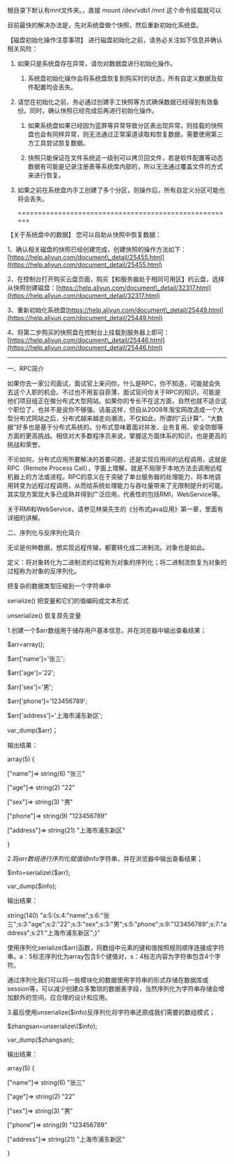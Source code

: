 根目录下默认有mnt文件夹。，直接 mount /dev/vdb1 /mnt 这个命令挂载就可以

目前最快的解决办法是，先对系统盘做个快照，然后重新初始化系统盘。

【磁盘初始化操作注意事项】 进行磁盘初始化之前，请务必关注如下信息并确认相关风险：

1. 如果只是系统盘存在异常，请勿对数据盘进行初始化操作。

   1. 系统盘初始化操作会将系统盘恢复到购买时的状态，所有自定义数据及软件配置均会丢失。 

2. 请您在初始化之前，务必通过创建手工快照等方式确保数据已经得到有效备份。同时，确认快照已经完成后再进行初始化操作。

   1. 如果系统盘如果已经因为蓝屏等异常导致分区表出现异常，则挂载的快照盘也会有同样异常，则无法通过正常渠道读取和恢复数据，需要使用第三方工具尝试恢复数据。

   2. 快照只能保证在文件系统这一级别可以拷贝回文件，若是软件配置等动态数据有可能是记录注册表等系统库内部的，所以无法通过覆盖文件的方式来进行恢复。

3. 如果之前在系统盘内手工创建了多个分区，则操作后，所有自定义分区可能也将会丢失。

   ======================================================

【关于系统盘中的数据】 您可以自助从快照中恢复数据：

1、确认相关磁盘的快照已经创建完成，创建快照的操作方法如下： [https://help.aliyun.com/document\_detail/25455.html](https://help.aliyun.com/document_detail/25455.html)

2、在控制台打开购买云盘页面，购买【和服务器处于相同可用区】的云盘，选择从快照创建磁盘：[https://help.aliyun.com/document\_detail/32317.html](https://help.aliyun.com/document_detail/32317.html)

3、重新初始化系统盘[https://help.aliyun.com/document\_detail/25449.html](https://help.aliyun.com/document_detail/25449.html)

4、将第二步购买的快照盘在控制台上挂载到服务器上即可：[https://help.aliyun.com/document\_detail/25446.html](https://help.aliyun.com/document_detail/25446.html)

---

一、RPC简介

如果你去一家公司面试，面试官上来问你，什么是RPC，你不知道，可能就会失去这个入职的机会。不过也不用妄自菲薄，面试官问你关于RPC的知识，可能是他们项目组正在做分布式大型网站。如果你的专长不在这方面，自然也就不适合这个职位了，也并不是说你不够强。话虽这样，但自从2008年淘宝网改造成一个大型分布式网站之后，分布式越来越走向潮流，不仅如此，所谓的“云计算”、“大数据”好多也是基于分布式系统的。分布式意味着面对并发、业务复用、安全防御等方面的更高挑战。相信对大多数程序员来说，掌握这方面体系的知识，也是更高的挑战和荣誉。

不论如何，分布式应用所要解决的首要问题，还是实现应用间的远程调用，这就是RPC（Remote Process Call），字面上理解，就是不局限于本地方法去调用远程机器上的方法或进程。RPC的意义在于突破了单台服务器的处理能力，将本地调用转变为远程过程调用，从而给系统处理能力与吞吐量带来了无限制提升的可能。其实现方案现大多已成熟并得到广泛应用，代表性的包括RMI，WebService等。

关于RMI和WebService，请参见林昊先生的《分布式java应用》第一章，里面有详细的讲解。

二、序列化与反序列化简介

无论是何种数据，想实现远程传输，都要转化成二进制流。对象也是如此。

定义：将对象转化为二进制流的过程称为对象的序列化；将二进制流恢复为对象的过程称为对象的反序列化。

把复杂的数据类型压缩到一个字符串中

serialize\(\) 把变量和它们的值编码成文本形式

unserialize\(\) 恢复原先变量

1.创建一个$arr数组用于储存用户基本信息，并在浏览器中输出查看结果；

$arr=array\(\);

$arr\['name'\]='张三';

$arr\['age'\]='22';

$arr\['sex'\]='男';

$arr\['phone'\]='123456789';

$arr\['address'\]='上海市浦东新区';

var\_dump\($arr\)；

输出结果：

array\(5\) { 

\["name"\]=&gt; string\(6\) "张三" 

\["age"\]=&gt; string\(2\) "22" 

\["sex"\]=&gt; string\(3\) "男" 

\["phone"\]=&gt; string\(9\) "123456789" 

\["address"\]=&gt; string\(21\) "上海市浦东新区"

 } 

2.将$arr数组进行序列化赋值给$info字符串，并在浏览器中输出查看结果；

$info=serialize\($arr\);

var\_dump\($info\);

输出结果：

string\(140\) "a:5:{s:4:"name";s:6:"张三";s:3:"age";s:2:"22";s:3:"sex";s:3:"男";s:5:"phone";s:9:"123456789";s:7:"address";s:21:"上海市浦东新区";}" 

使用序列化serialize\($arr\)函数，将数组中元素的键和值按照规则顺序连接成字符串。a：5标志序列化为array包含5个键值对，s：4标志内容为字符串包含4个字符。

通过序列化我们可以将一些模块化的数据使用字符串的形式存储在数据库或session等，可以减少创建众多繁琐的数据表字段，当然序列化为字符串存储会增加额外的空间，应合理的设计和应用。

3.最后使用unserialize\($info\)反序列化将字符串还原成我们需要的数组模式；

$zhangsan=unserialize\($info\);

var\_dump\($zhangsan\);

输出结果：

array\(5\) {

\["name"\]=&gt; string\(6\) "张三" 

\["age"\]=&gt; string\(2\) "22" 

\["sex"\]=&gt; string\(3\) "男" 

\["phone"\]=&gt; string\(9\) "123456789" 

\["address"\]=&gt; string\(21\) "上海市浦东新区" 

}


